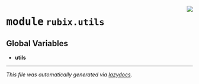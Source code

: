 <!-- markdownlint-disable -->

<a href="../rubix/utils/__init__.py"><img align="right" style="float:right;" src="https://img.shields.io/badge/-source-cccccc?style=flat-square"></a>

# <kbd>module</kbd> `rubix.utils`




**Global Variables**
---------------
- **utils**




---

_This file was automatically generated via [lazydocs](https://github.com/ml-tooling/lazydocs)._
